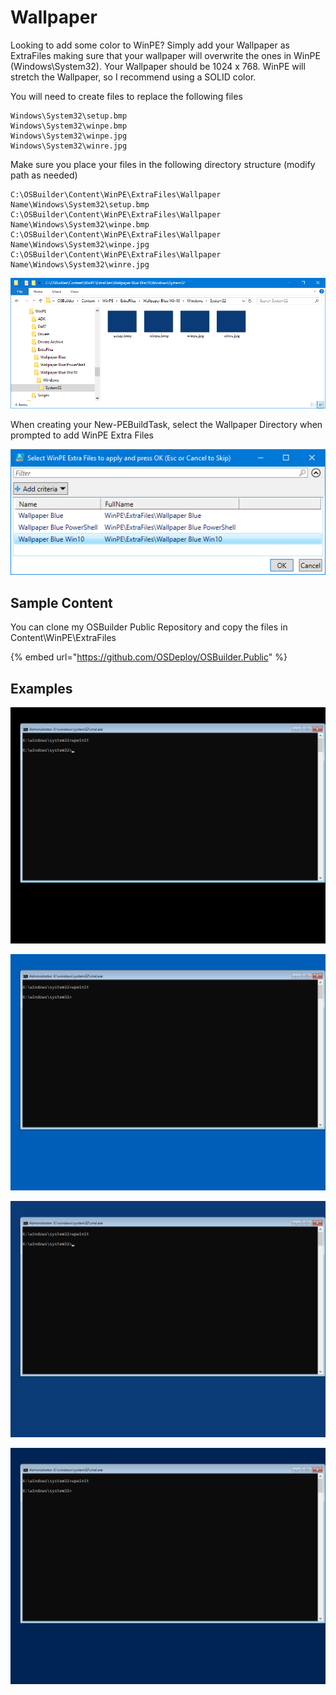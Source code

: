 # Wallpaper

Looking to add some color to WinPE?  Simply add your Wallpaper as ExtraFiles making sure that your wallpaper will overwrite the ones in WinPE \(Windows\System32\).  Your Wallpaper should be 1024 x 768.  WinPE will stretch the Wallpaper, so I recommend using a SOLID color.

You will need to create files to replace the following files

```text
Windows\System32\setup.bmp
Windows\System32\winpe.bmp
Windows\System32\winpe.jpg
Windows\System32\winre.jpg
```

Make sure you place your files in the following directory structure \(modify path as needed\)

```text
C:\OSBuilder\Content\WinPE\ExtraFiles\Wallpaper Name\Windows\System32\setup.bmp
C:\OSBuilder\Content\WinPE\ExtraFiles\Wallpaper Name\Windows\System32\winpe.bmp
C:\OSBuilder\Content\WinPE\ExtraFiles\Wallpaper Name\Windows\System32\winpe.jpg
C:\OSBuilder\Content\WinPE\ExtraFiles\Wallpaper Name\Windows\System32\winre.jpg
```

![](../../../../../../.gitbook/assets/2018-10-17_15-53-31.png)

When creating your New-PEBuildTask, select the Wallpaper Directory when prompted to add WinPE Extra Files

![](../../../../../../.gitbook/assets/2018-10-17_15-51-56.png)

## Sample Content

You can clone my OSBuilder Public Repository and copy the files in Content\WinPE\ExtraFiles

{% embed url="https://github.com/OSDeploy/OSBuilder.Public" %}

## Examples

![Default Emptiness](../../../../../../.gitbook/assets/2018-10-16_2-45-14.png)

![Wallpaper Blue](../../../../../../.gitbook/assets/2018-10-17_15-35-56.png)

![Wallpaper Blue Win10](../../../../../../.gitbook/assets/2018-10-17_15-36-03.png)

![Wallpaper Blue PowerShell](../../../../../../.gitbook/assets/2018-10-17_15-40-06.png)

